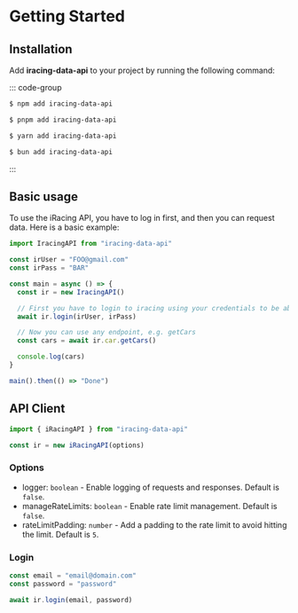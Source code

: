 # Getting Started

## Installation

Add **iracing-data-api** to your project by running the following command:

::: code-group

```sh [npm]
$ npm add iracing-data-api
```

```sh [pnpm]
$ pnpm add iracing-data-api
```

```sh [yarn]
$ yarn add iracing-data-api
```

```sh [bun]
$ bun add iracing-data-api
```

:::

## Basic usage

To use the iRacing API, you have to log in first, and then you can request data. Here is a basic example:

```ts
import IracingAPI from "iracing-data-api"

const irUser = "FOO@gmail.com"
const irPass = "BAR"

const main = async () => {
  const ir = new IracingAPI()

  // First you have to login to iracing using your credentials to be able to use the API.
  await ir.login(irUser, irPass)

  // Now you can use any endpoint, e.g. getCars
  const cars = await ir.car.getCars()

  console.log(cars)
}

main().then(() => "Done")
```

## API Client

```ts
import { iRacingAPI } from "iracing-data-api"

const ir = new iRacingAPI(options)
```

### Options

- logger: `boolean` - Enable logging of requests and responses. Default is `false`.
- manageRateLimits: `boolean` - Enable rate limit management. Default is `false`.
- rateLimitPadding: `number` - Add a padding to the rate limit to avoid hitting the limit. Default is `5`.

### Login

```ts
const email = "email@domain.com"
const password = "password"

await ir.login(email, password)
```
